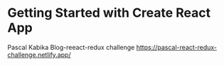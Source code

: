 # Getting Started with Create React App

Pascal Kabika Blog-reeact-redux challenge
https://pascal-react-redux-challenge.netlify.app/
